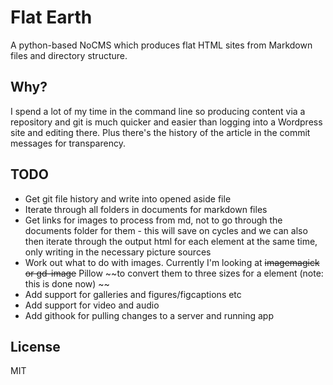# Flat Earth

 A python-based NoCMS which produces flat HTML sites from Markdown files and directory structure.

## Why?

I spend a lot of my time in the command line so producing content via a repository and git is much quicker and easier than logging into a Wordpress site and editing there. Plus there's the history of the article in the commit messages for transparency.

## TODO
* Get git file history and write into opened aside file
* Iterate through all folders in documents for markdown files
* Get links for images to process from md, not to go through the documents folder for them - this will save on cycles and we can also then iterate through the output html for each element at the same time, only writing in the necessary picture sources
* Work out what to do with images. Currently I'm looking at ~~imagemagick or gd-image~~ Pillow ~~to convert them to three sizes for a <picture> element (note: this is done now) ~~
* Add support for galleries and figures/figcaptions etc
* Add support for video and audio
* Add githook for pulling changes to a server and running app

## License

MIT

